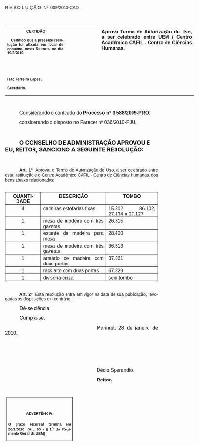 <body lang=PT-BR link=blue vlink=purple style='tab-interval:35.4pt'>

<div class=Section1>

<p class=MsoTitle><span style='font-size:11.0pt;font-family:Arial'><o:p>&nbsp;</o:p></span></p>

<p class=MsoTitle><span style='font-size:11.0pt;font-family:Arial'><o:p>&nbsp;</o:p></span></p>

<p class=MsoTitle><span style='font-family:Arial;mso-bidi-font-family:"Times New Roman"'>R
E S O L U Ç Ã O<span style='mso-spacerun:yes'>  </span>N</span><span
style='font-family:Symbol;mso-ascii-font-family:Arial;mso-hansi-font-family:
Arial;mso-char-type:symbol;mso-symbol-font-family:Symbol'><span
style='mso-char-type:symbol;mso-symbol-font-family:Symbol'>°</span></span><span
style='font-family:Arial;mso-bidi-font-family:"Times New Roman"'><span
style='mso-spacerun:yes'>  </span>009/2010-CAD<o:p></o:p></span></p>

<p class=BodyText21><span style='font-size:10.0pt;font-family:Arial;mso-bidi-font-family:
"Times New Roman"'><o:p>&nbsp;</o:p></span></p>

<table class=MsoNormalTable border=0 cellspacing=0 cellpadding=0 width=623
 style='width:467.4pt;border-collapse:collapse;mso-padding-alt:0cm 5.4pt 0cm 5.4pt'>
 <tr style='mso-yfti-irow:0;mso-yfti-firstrow:yes;mso-yfti-lastrow:yes'>
  <td width=196 valign=top style='width:147.15pt;padding:0cm 5.4pt 0cm 5.4pt'>
  <p class=MsoNormal align=center style='text-align:center'><b
  style='mso-bidi-font-weight:normal'><span style='font-size:9.0pt;mso-bidi-font-size:
  10.0pt;font-family:Arial;mso-bidi-font-family:"Times New Roman"'><span
  style='mso-spacerun:yes'> </span>CERTIDÃO<o:p></o:p></span></b></p>
  <p class=MsoNormal style='text-align:justify'><b style='mso-bidi-font-weight:
  normal'><span style='font-size:9.0pt;mso-bidi-font-size:10.0pt;font-family:
  Arial;mso-bidi-font-family:"Times New Roman"'><span
  style='mso-spacerun:yes'>   </span>Certifico que a presente resolução foi
  afixada em local de costume, nesta Reitoria, no dia 19/2/2010.<o:p></o:p></span></b></p>
  <p class=MsoNormal><b style='mso-bidi-font-weight:normal'><span
  style='font-size:8.0pt;font-family:Arial;mso-bidi-font-family:"Times New Roman"'><o:p>&nbsp;</o:p></span></b></p>
  <p class=MsoNormal><b style='mso-bidi-font-weight:normal'><span
  style='font-size:8.0pt;font-family:Arial;mso-bidi-font-family:"Times New Roman"'><o:p>&nbsp;</o:p></span></b></p>
  <p class=MsoNormal><b style='mso-bidi-font-weight:normal'><span
  style='font-size:9.0pt;mso-bidi-font-size:10.0pt;font-family:Arial;
  mso-bidi-font-family:"Times New Roman"'>Isac Ferreira Lopes,<o:p></o:p></span></b></p>
  <p class=MsoNormal><b style='mso-bidi-font-weight:normal'><span
  style='font-size:9.0pt;mso-bidi-font-size:10.0pt;font-family:Arial;
  mso-bidi-font-family:"Times New Roman"'>Secretário.<o:p></o:p></span></b></p>
  </td>
  <td width=107 valign=top style='width:80.25pt;padding:0cm 5.4pt 0cm 5.4pt'>
  <p class=MsoNormal style='margin-right:-5.4pt'><b><span style='font-size:
  12.0pt;mso-bidi-font-size:10.0pt;font-family:Arial;mso-bidi-font-family:"Times New Roman"'><o:p>&nbsp;</o:p></span></b></p>
  </td>
  <td width=320 valign=top style='width:240.0pt;padding:0cm 5.4pt 0cm 5.4pt'>
  <p class=MsoNormal style='text-align:justify'><b><span style='font-size:12.0pt;
  font-family:Arial;mso-bidi-font-family:"Times New Roman"'>Aprova Termo de
  Autorização de Uso, a ser celebrado entre UEM / Centro Acadêmico CAFIL -
  Centro de Ciências Humanas.<o:p></o:p></span></b></p>
  </td>
 </tr>
</table>

<p class=MsoNormal style='text-align:justify;text-indent:35.45pt'><span
style='font-size:12.0pt;mso-bidi-font-size:10.0pt;font-family:Arial;mso-bidi-font-family:
"Times New Roman"'><o:p>&nbsp;</o:p></span></p>

<p class=MsoNormal style='text-align:justify;text-indent:35.45pt'><span
style='font-size:12.0pt;mso-bidi-font-size:10.0pt;font-family:Arial;mso-bidi-font-family:
"Times New Roman"'>Considerando o conteúdo do <b style='mso-bidi-font-weight:
normal'>Processo nº 3.588/2009-PRO</b>;<o:p></o:p></span></p>

<p class=MsoNormal style='text-align:justify;text-indent:35.4pt'><span
style='font-size:12.0pt;font-family:Arial;mso-bidi-font-family:"Times New Roman"'>considerando
o disposto no Parecer nº 036/2010-PJU,<o:p></o:p></span></p>

<p class=MsoNormal style='text-align:justify;text-indent:35.45pt'><span
style='font-size:12.0pt;font-family:Arial;mso-bidi-font-family:"Times New Roman"'><o:p>&nbsp;</o:p></span></p>

<p class=MsoBodyTextIndent style='text-indent:35.45pt'><b style='mso-bidi-font-weight:
normal'><span style='font-size:14.0pt'>O CONSELHO DE ADMINISTRAÇÃO APROVOU E
EU, REITOR, SANCIONO A SEGUINTE RESOLUÇÃO:<o:p></o:p></span></b></p>

<p class=MsoBodyTextIndent style='text-indent:35.45pt'><span style='font-size:
12.0pt'><o:p>&nbsp;</o:p></span></p>

<p style='margin-top:3.0pt;margin-right:0cm;margin-bottom:0cm;margin-left:0cm;
margin-bottom:.0001pt;text-align:justify;text-indent:35.45pt'><b
style='mso-bidi-font-weight:normal'><span style='font-family:Arial;mso-fareast-font-family:
"Arial Unicode MS";mso-bidi-font-family:"Times New Roman"'>Art.&nbsp;1º&nbsp;&nbsp;</span></b><span
style='mso-bidi-font-size:12.0pt;font-family:Arial;mso-bidi-font-family:"Times New Roman";
mso-bidi-font-weight:bold'>Aprovar o Termo de Autorização de Uso, a ser
celebrado entre esta Instituição e o Centro Acadêmico CAFIL - Centro de
Ciências Humanas, dos bens abaixo relacionados:<o:p></o:p></span></p>

<p style='margin-top:3.0pt;margin-right:0cm;margin-bottom:0cm;margin-left:0cm;
margin-bottom:.0001pt;text-align:justify;text-indent:35.45pt'><span
style='font-size:8.0pt;font-family:Arial;mso-bidi-font-family:"Times New Roman";
mso-bidi-font-weight:bold'><o:p>&nbsp;</o:p></span></p>

<table class=MsoTableGrid border=1 cellspacing=0 cellpadding=0
 style='border-collapse:collapse;border:none;mso-border-alt:solid windowtext .5pt;
 mso-yfti-tbllook:480;mso-padding-alt:0cm 5.4pt 0cm 5.4pt;mso-border-insideh:
 .5pt solid windowtext;mso-border-insidev:.5pt solid windowtext'>
 <tr style='mso-yfti-irow:0;mso-yfti-firstrow:yes'>
  <td width=127 valign=top style='width:95.4pt;border:solid windowtext 1.0pt;
  mso-border-alt:solid windowtext .5pt;padding:0cm 5.4pt 0cm 5.4pt'>
  <p align=center style='margin-top:3.0pt;margin-right:0cm;margin-bottom:0cm;
  margin-left:0cm;margin-bottom:.0001pt;text-align:center'><b><span
  style='mso-bidi-font-size:12.0pt;font-family:Arial;mso-bidi-font-family:"Times New Roman"'>QUANTIDADE<o:p></o:p></span></b></p>
  </td>
  <td width=282 valign=top style='width:211.65pt;border:solid windowtext 1.0pt;
  border-left:none;mso-border-left-alt:solid windowtext .5pt;mso-border-alt:
  solid windowtext .5pt;padding:0cm 5.4pt 0cm 5.4pt'>
  <p align=center style='margin-top:3.0pt;margin-right:0cm;margin-bottom:0cm;
  margin-left:0cm;margin-bottom:.0001pt;text-align:center'><b><span
  style='mso-bidi-font-size:12.0pt;font-family:Arial;mso-bidi-font-family:"Times New Roman"'>DESCRIÇÃO<o:p></o:p></span></b></p>
  </td>
  <td width=205 valign=top style='width:153.55pt;border:solid windowtext 1.0pt;
  border-left:none;mso-border-left-alt:solid windowtext .5pt;mso-border-alt:
  solid windowtext .5pt;padding:0cm 5.4pt 0cm 5.4pt'>
  <p align=center style='margin-top:3.0pt;margin-right:0cm;margin-bottom:0cm;
  margin-left:0cm;margin-bottom:.0001pt;text-align:center'><b><span
  style='mso-bidi-font-size:12.0pt;font-family:Arial;mso-bidi-font-family:"Times New Roman"'>TOMBO<o:p></o:p></span></b></p>
  </td>
 </tr>
 <tr style='mso-yfti-irow:1'>
  <td width=127 valign=top style='width:95.4pt;border:solid windowtext 1.0pt;
  border-top:none;mso-border-top-alt:solid windowtext .5pt;mso-border-alt:solid windowtext .5pt;
  padding:0cm 5.4pt 0cm 5.4pt'>
  <p align=center style='margin-top:3.0pt;margin-right:0cm;margin-bottom:0cm;
  margin-left:0cm;margin-bottom:.0001pt;text-align:center'><span
  style='mso-bidi-font-size:12.0pt;font-family:Arial;mso-bidi-font-family:"Times New Roman";
  mso-bidi-font-weight:bold'>4<o:p></o:p></span></p>
  </td>
  <td width=282 valign=top style='width:211.65pt;border-top:none;border-left:
  none;border-bottom:solid windowtext 1.0pt;border-right:solid windowtext 1.0pt;
  mso-border-top-alt:solid windowtext .5pt;mso-border-left-alt:solid windowtext .5pt;
  mso-border-alt:solid windowtext .5pt;padding:0cm 5.4pt 0cm 5.4pt'>
  <p style='margin-top:3.0pt;margin-right:0cm;margin-bottom:0cm;margin-left:
  0cm;margin-bottom:.0001pt;text-align:justify'><span style='mso-bidi-font-size:
  12.0pt;font-family:Arial;mso-bidi-font-family:"Times New Roman";mso-bidi-font-weight:
  bold'>cadeiras estofadas fixas<o:p></o:p></span></p>
  </td>
  <td width=205 valign=top style='width:153.55pt;border-top:none;border-left:
  none;border-bottom:solid windowtext 1.0pt;border-right:solid windowtext 1.0pt;
  mso-border-top-alt:solid windowtext .5pt;mso-border-left-alt:solid windowtext .5pt;
  mso-border-alt:solid windowtext .5pt;padding:0cm 5.4pt 0cm 5.4pt'>
  <p style='margin-top:3.0pt;margin-right:0cm;margin-bottom:0cm;margin-left:
  0cm;margin-bottom:.0001pt;text-align:justify'><span style='mso-bidi-font-size:
  12.0pt;font-family:Arial;mso-bidi-font-family:"Times New Roman";mso-bidi-font-weight:
  bold'>15.302, 86.102, 27.134 e 27.127<o:p></o:p></span></p>
  </td>
 </tr>
 <tr style='mso-yfti-irow:2'>
  <td width=127 valign=top style='width:95.4pt;border:solid windowtext 1.0pt;
  border-top:none;mso-border-top-alt:solid windowtext .5pt;mso-border-alt:solid windowtext .5pt;
  padding:0cm 5.4pt 0cm 5.4pt'>
  <p align=center style='margin-top:3.0pt;margin-right:0cm;margin-bottom:0cm;
  margin-left:0cm;margin-bottom:.0001pt;text-align:center'><span
  style='mso-bidi-font-size:12.0pt;font-family:Arial;mso-bidi-font-family:"Times New Roman";
  mso-bidi-font-weight:bold'>1<o:p></o:p></span></p>
  </td>
  <td width=282 valign=top style='width:211.65pt;border-top:none;border-left:
  none;border-bottom:solid windowtext 1.0pt;border-right:solid windowtext 1.0pt;
  mso-border-top-alt:solid windowtext .5pt;mso-border-left-alt:solid windowtext .5pt;
  mso-border-alt:solid windowtext .5pt;padding:0cm 5.4pt 0cm 5.4pt'>
  <p style='margin-top:3.0pt;margin-right:0cm;margin-bottom:0cm;margin-left:
  0cm;margin-bottom:.0001pt;text-align:justify'><span style='mso-bidi-font-size:
  12.0pt;font-family:Arial;mso-bidi-font-family:"Times New Roman";mso-bidi-font-weight:
  bold'>mesa de madeira com três gavetas<o:p></o:p></span></p>
  </td>
  <td width=205 valign=top style='width:153.55pt;border-top:none;border-left:
  none;border-bottom:solid windowtext 1.0pt;border-right:solid windowtext 1.0pt;
  mso-border-top-alt:solid windowtext .5pt;mso-border-left-alt:solid windowtext .5pt;
  mso-border-alt:solid windowtext .5pt;padding:0cm 5.4pt 0cm 5.4pt'>
  <p style='margin-top:3.0pt;margin-right:0cm;margin-bottom:0cm;margin-left:
  0cm;margin-bottom:.0001pt;text-align:justify'><span style='mso-bidi-font-size:
  12.0pt;font-family:Arial;mso-bidi-font-family:"Times New Roman";mso-bidi-font-weight:
  bold'>26.315<o:p></o:p></span></p>
  </td>
 </tr>
 <tr style='mso-yfti-irow:3'>
  <td width=127 valign=top style='width:95.4pt;border:solid windowtext 1.0pt;
  border-top:none;mso-border-top-alt:solid windowtext .5pt;mso-border-alt:solid windowtext .5pt;
  padding:0cm 5.4pt 0cm 5.4pt'>
  <p align=center style='margin-top:3.0pt;margin-right:0cm;margin-bottom:0cm;
  margin-left:0cm;margin-bottom:.0001pt;text-align:center'><span
  style='mso-bidi-font-size:12.0pt;font-family:Arial;mso-bidi-font-family:"Times New Roman";
  mso-bidi-font-weight:bold'>1<o:p></o:p></span></p>
  </td>
  <td width=282 valign=top style='width:211.65pt;border-top:none;border-left:
  none;border-bottom:solid windowtext 1.0pt;border-right:solid windowtext 1.0pt;
  mso-border-top-alt:solid windowtext .5pt;mso-border-left-alt:solid windowtext .5pt;
  mso-border-alt:solid windowtext .5pt;padding:0cm 5.4pt 0cm 5.4pt'>
  <p style='margin-top:3.0pt;margin-right:0cm;margin-bottom:0cm;margin-left:
  0cm;margin-bottom:.0001pt;text-align:justify'><span style='mso-bidi-font-size:
  12.0pt;font-family:Arial;mso-bidi-font-family:"Times New Roman";mso-bidi-font-weight:
  bold'>estante de madeira para mesa<o:p></o:p></span></p>
  </td>
  <td width=205 valign=top style='width:153.55pt;border-top:none;border-left:
  none;border-bottom:solid windowtext 1.0pt;border-right:solid windowtext 1.0pt;
  mso-border-top-alt:solid windowtext .5pt;mso-border-left-alt:solid windowtext .5pt;
  mso-border-alt:solid windowtext .5pt;padding:0cm 5.4pt 0cm 5.4pt'>
  <p style='margin-top:3.0pt;margin-right:0cm;margin-bottom:0cm;margin-left:
  0cm;margin-bottom:.0001pt;text-align:justify'><span style='mso-bidi-font-size:
  12.0pt;font-family:Arial;mso-bidi-font-family:"Times New Roman";mso-bidi-font-weight:
  bold'>28.400<o:p></o:p></span></p>
  </td>
 </tr>
 <tr style='mso-yfti-irow:4'>
  <td width=127 valign=top style='width:95.4pt;border:solid windowtext 1.0pt;
  border-top:none;mso-border-top-alt:solid windowtext .5pt;mso-border-alt:solid windowtext .5pt;
  padding:0cm 5.4pt 0cm 5.4pt'>
  <p align=center style='margin-top:3.0pt;margin-right:0cm;margin-bottom:0cm;
  margin-left:0cm;margin-bottom:.0001pt;text-align:center'><span
  style='mso-bidi-font-size:12.0pt;font-family:Arial;mso-bidi-font-family:"Times New Roman";
  mso-bidi-font-weight:bold'>1<o:p></o:p></span></p>
  </td>
  <td width=282 valign=top style='width:211.65pt;border-top:none;border-left:
  none;border-bottom:solid windowtext 1.0pt;border-right:solid windowtext 1.0pt;
  mso-border-top-alt:solid windowtext .5pt;mso-border-left-alt:solid windowtext .5pt;
  mso-border-alt:solid windowtext .5pt;padding:0cm 5.4pt 0cm 5.4pt'>
  <p style='margin-top:3.0pt;margin-right:0cm;margin-bottom:0cm;margin-left:
  0cm;margin-bottom:.0001pt;text-align:justify'><span style='mso-bidi-font-size:
  12.0pt;font-family:Arial;mso-bidi-font-family:"Times New Roman";mso-bidi-font-weight:
  bold'>mesa de madeira com três gavetas<o:p></o:p></span></p>
  </td>
  <td width=205 valign=top style='width:153.55pt;border-top:none;border-left:
  none;border-bottom:solid windowtext 1.0pt;border-right:solid windowtext 1.0pt;
  mso-border-top-alt:solid windowtext .5pt;mso-border-left-alt:solid windowtext .5pt;
  mso-border-alt:solid windowtext .5pt;padding:0cm 5.4pt 0cm 5.4pt'>
  <p style='margin-top:3.0pt;margin-right:0cm;margin-bottom:0cm;margin-left:
  0cm;margin-bottom:.0001pt;text-align:justify'><span style='mso-bidi-font-size:
  12.0pt;font-family:Arial;mso-bidi-font-family:"Times New Roman";mso-bidi-font-weight:
  bold'>36.313<o:p></o:p></span></p>
  </td>
 </tr>
 <tr style='mso-yfti-irow:5'>
  <td width=127 valign=top style='width:95.4pt;border:solid windowtext 1.0pt;
  border-top:none;mso-border-top-alt:solid windowtext .5pt;mso-border-alt:solid windowtext .5pt;
  padding:0cm 5.4pt 0cm 5.4pt'>
  <p align=center style='margin-top:3.0pt;margin-right:0cm;margin-bottom:0cm;
  margin-left:0cm;margin-bottom:.0001pt;text-align:center'><span
  style='mso-bidi-font-size:12.0pt;font-family:Arial;mso-bidi-font-family:"Times New Roman";
  mso-bidi-font-weight:bold'>1<o:p></o:p></span></p>
  </td>
  <td width=282 valign=top style='width:211.65pt;border-top:none;border-left:
  none;border-bottom:solid windowtext 1.0pt;border-right:solid windowtext 1.0pt;
  mso-border-top-alt:solid windowtext .5pt;mso-border-left-alt:solid windowtext .5pt;
  mso-border-alt:solid windowtext .5pt;padding:0cm 5.4pt 0cm 5.4pt'>
  <p style='margin-top:3.0pt;margin-right:0cm;margin-bottom:0cm;margin-left:
  0cm;margin-bottom:.0001pt;text-align:justify'><span style='mso-bidi-font-size:
  12.0pt;font-family:Arial;mso-bidi-font-family:"Times New Roman";mso-bidi-font-weight:
  bold'>armário de madeira com duas portas<o:p></o:p></span></p>
  </td>
  <td width=205 valign=top style='width:153.55pt;border-top:none;border-left:
  none;border-bottom:solid windowtext 1.0pt;border-right:solid windowtext 1.0pt;
  mso-border-top-alt:solid windowtext .5pt;mso-border-left-alt:solid windowtext .5pt;
  mso-border-alt:solid windowtext .5pt;padding:0cm 5.4pt 0cm 5.4pt'>
  <p style='margin-top:3.0pt;margin-right:0cm;margin-bottom:0cm;margin-left:
  0cm;margin-bottom:.0001pt;text-align:justify'><span style='mso-bidi-font-size:
  12.0pt;font-family:Arial;mso-bidi-font-family:"Times New Roman";mso-bidi-font-weight:
  bold'>37.861<o:p></o:p></span></p>
  </td>
 </tr>
 <tr style='mso-yfti-irow:6'>
  <td width=127 valign=top style='width:95.4pt;border:solid windowtext 1.0pt;
  border-top:none;mso-border-top-alt:solid windowtext .5pt;mso-border-alt:solid windowtext .5pt;
  padding:0cm 5.4pt 0cm 5.4pt'>
  <p align=center style='margin-top:3.0pt;margin-right:0cm;margin-bottom:0cm;
  margin-left:0cm;margin-bottom:.0001pt;text-align:center'><span
  style='mso-bidi-font-size:12.0pt;font-family:Arial;mso-bidi-font-family:"Times New Roman";
  mso-bidi-font-weight:bold'>1<o:p></o:p></span></p>
  </td>
  <td width=282 valign=top style='width:211.65pt;border-top:none;border-left:
  none;border-bottom:solid windowtext 1.0pt;border-right:solid windowtext 1.0pt;
  mso-border-top-alt:solid windowtext .5pt;mso-border-left-alt:solid windowtext .5pt;
  mso-border-alt:solid windowtext .5pt;padding:0cm 5.4pt 0cm 5.4pt'>
  <p style='margin-top:3.0pt;margin-right:0cm;margin-bottom:0cm;margin-left:
  0cm;margin-bottom:.0001pt;text-align:justify'><span style='mso-bidi-font-size:
  12.0pt;font-family:Arial;mso-bidi-font-family:"Times New Roman";mso-bidi-font-weight:
  bold'>rack alto com duas portas<o:p></o:p></span></p>
  </td>
  <td width=205 valign=top style='width:153.55pt;border-top:none;border-left:
  none;border-bottom:solid windowtext 1.0pt;border-right:solid windowtext 1.0pt;
  mso-border-top-alt:solid windowtext .5pt;mso-border-left-alt:solid windowtext .5pt;
  mso-border-alt:solid windowtext .5pt;padding:0cm 5.4pt 0cm 5.4pt'>
  <p style='margin-top:3.0pt;margin-right:0cm;margin-bottom:0cm;margin-left:
  0cm;margin-bottom:.0001pt;text-align:justify'><span style='mso-bidi-font-size:
  12.0pt;font-family:Arial;mso-bidi-font-family:"Times New Roman";mso-bidi-font-weight:
  bold'>67.829<o:p></o:p></span></p>
  </td>
 </tr>
 <tr style='mso-yfti-irow:7;mso-yfti-lastrow:yes'>
  <td width=127 valign=top style='width:95.4pt;border:solid windowtext 1.0pt;
  border-top:none;mso-border-top-alt:solid windowtext .5pt;mso-border-alt:solid windowtext .5pt;
  padding:0cm 5.4pt 0cm 5.4pt'>
  <p align=center style='margin-top:3.0pt;margin-right:0cm;margin-bottom:0cm;
  margin-left:0cm;margin-bottom:.0001pt;text-align:center'><span
  style='mso-bidi-font-size:12.0pt;font-family:Arial;mso-bidi-font-family:"Times New Roman";
  mso-bidi-font-weight:bold'>1<o:p></o:p></span></p>
  </td>
  <td width=282 valign=top style='width:211.65pt;border-top:none;border-left:
  none;border-bottom:solid windowtext 1.0pt;border-right:solid windowtext 1.0pt;
  mso-border-top-alt:solid windowtext .5pt;mso-border-left-alt:solid windowtext .5pt;
  mso-border-alt:solid windowtext .5pt;padding:0cm 5.4pt 0cm 5.4pt'>
  <p style='margin-top:3.0pt;margin-right:0cm;margin-bottom:0cm;margin-left:
  0cm;margin-bottom:.0001pt;text-align:justify'><span style='mso-bidi-font-size:
  12.0pt;font-family:Arial;mso-bidi-font-family:"Times New Roman";mso-bidi-font-weight:
  bold'>divisória cinza<o:p></o:p></span></p>
  </td>
  <td width=205 valign=top style='width:153.55pt;border-top:none;border-left:
  none;border-bottom:solid windowtext 1.0pt;border-right:solid windowtext 1.0pt;
  mso-border-top-alt:solid windowtext .5pt;mso-border-left-alt:solid windowtext .5pt;
  mso-border-alt:solid windowtext .5pt;padding:0cm 5.4pt 0cm 5.4pt'>
  <p style='margin-top:3.0pt;margin-right:0cm;margin-bottom:0cm;margin-left:
  0cm;margin-bottom:.0001pt;text-align:justify'><span style='mso-bidi-font-size:
  12.0pt;font-family:Arial;mso-bidi-font-family:"Times New Roman";mso-bidi-font-weight:
  bold'>sem tombo<o:p></o:p></span></p>
  </td>
 </tr>
</table>

<p style='margin-top:3.0pt;margin-right:0cm;margin-bottom:0cm;margin-left:0cm;
margin-bottom:.0001pt;text-align:justify;text-indent:35.45pt'><span
style='font-size:8.0pt;font-family:Arial;mso-bidi-font-family:"Times New Roman";
mso-bidi-font-weight:bold'><o:p>&nbsp;</o:p></span></p>

<p style='margin-top:6.0pt;margin-right:0cm;margin-bottom:0cm;margin-left:0cm;
margin-bottom:.0001pt;text-align:justify;text-indent:35.45pt'><b
style='mso-bidi-font-weight:normal'><span style='font-family:Arial;mso-fareast-font-family:
"Arial Unicode MS";mso-bidi-font-family:"Times New Roman"'>Art.&nbsp;2º&nbsp;&nbsp;</span></b><span
style='font-family:Arial;mso-bidi-font-family:"Times New Roman"'>Esta resolução
entra em vigor na data de sua publicação, revogadas as disposições em
contrário.</span><span style='font-family:Arial;mso-fareast-font-family:"Arial Unicode MS";
mso-bidi-font-family:"Times New Roman";letter-spacing:-.2pt'><o:p></o:p></span></p>

<p class=MsoNormal style='text-align:justify;text-indent:36.0pt;mso-pagination:
none'><span style='font-size:12.0pt;font-family:Arial;color:black'>Dê-se
ciência.<o:p></o:p></span></p>

<p class=MsoNormal style='text-align:justify;text-indent:36.0pt;mso-pagination:
none'><span style='font-size:12.0pt;font-family:Arial;color:black'>Cumpra-se.<o:p></o:p></span></p>

<p class=MsoNormal style='text-align:justify;text-indent:8.0cm'><span
style='font-size:12.0pt;font-family:Arial;color:black'>Maringá, 28 de janeiro
de 2010.<o:p></o:p></span></p>

<p class=MsoNormal style='text-align:justify;text-indent:8.0cm'><span
style='font-family:Arial;mso-bidi-font-family:"Times New Roman"'><o:p>&nbsp;</o:p></span></p>

<p class=MsoNormal style='text-align:justify;text-indent:8.0cm'><span
style='font-family:Arial;mso-bidi-font-family:"Times New Roman"'><o:p>&nbsp;</o:p></span></p>

<p class=MsoNormal style='text-align:justify;text-indent:8.0cm'><span
style='font-family:Arial;mso-bidi-font-family:"Times New Roman"'><o:p>&nbsp;</o:p></span></p>

<p class=MsoNormal style='text-align:justify;text-indent:8.0cm'><span
style='font-size:12.0pt;font-family:Arial;mso-bidi-font-family:"Times New Roman"'>Décio
Sperandio,<o:p></o:p></span></p>

<p class=MsoNormal style='text-align:justify;text-indent:8.0cm;tab-stops:8.0cm 276.45pt'><b
style='mso-bidi-font-weight:normal'><span style='font-size:12.0pt;font-family:
Arial;mso-bidi-font-family:"Times New Roman"'>Reitor.<o:p></o:p></span></b></p>

<p class=MsoNormal style='text-align:justify;text-indent:8.0cm;tab-stops:8.0cm 276.45pt'><b
style='mso-bidi-font-weight:normal'><span style='font-size:12.0pt;font-family:
Arial;mso-bidi-font-family:"Times New Roman"'><o:p>&nbsp;</o:p></span></b></p>

<table class=MsoNormalTable border=1 cellspacing=0 cellpadding=0
 style='margin-left:3.5pt;border-collapse:collapse;border:none;mso-border-alt:
 solid windowtext .5pt;mso-padding-alt:0cm 3.5pt 0cm 3.5pt;mso-border-insideh:
 .5pt solid windowtext;mso-border-insidev:.5pt solid windowtext'>
 <tr style='mso-yfti-irow:0;mso-yfti-firstrow:yes;mso-yfti-lastrow:yes'>
  <td width=207 valign=top style='width:155.6pt;border:solid windowtext 1.0pt;
  mso-border-alt:solid windowtext .5pt;padding:0cm 3.5pt 0cm 3.5pt'>
  <h1 align=center style='text-align:center'><span style='font-size:9.0pt;
  mso-bidi-font-size:10.0pt'>ADVERTÊNCIA:<o:p></o:p></span></h1>
  <p class=MsoNormal style='text-align:justify'><b style='mso-bidi-font-weight:
  normal'><span style='font-size:9.0pt;mso-bidi-font-size:10.0pt;font-family:
  Arial;mso-bidi-font-family:"Times New Roman"'>O prazo recursal termina em 26/2/2010.
  (Art. 95 - § 1<u><sup>o</sup></u> do Regimento Geral da UEM)</span></b><span
  style='font-size:9.0pt;mso-bidi-font-size:10.0pt;font-family:Arial;
  mso-bidi-font-family:"Times New Roman"'><o:p></o:p></span></p>
  </td>
 </tr>
</table>

<p class=MsoNormal style='text-align:justify;text-indent:10.0cm'><o:p>&nbsp;</o:p></p>

</div>

</body>
